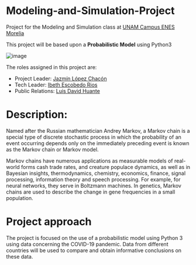 # Modeling-and-Simulation-Project
Project for the Modeling and Simulation class at [UNAM Campus ENES Morelia](https://www.enesmorelia.unam.mx/) 

This project will be based upon a **Probabilistic Model** using Python3

![image](https://user-images.githubusercontent.com/69777087/137336589-b22dc9ff-16cf-493d-8a90-46fb5f7fff42.png)

The roles assigned in this project are:

+ Project Leader: [Jazmín López Chacón](https://github.com/tipicanerd)
+ Tech Leader: [Ibeth Escobedo Rios](https://github.com/IbtIbeth/)
+ Public Relations: [Luis David Huante](https://github.com/LuisDHuante)


# Description: 

Named after the Russian mathematician Andrey Markov, a Markov chain is a special type of discrete stochastic process in which the probability of an event occurring depends only on the immediately preceding event is known as the Markov chain or Markov model. 

Markov chains have numerous applications as measurable models of real-world forms cash trade rates, and creature populace dynamics, as well as in Bayesian insights, thermodynamics, chemistry, economics, finance, signal processing, information theory and speech processing. For example, for neural networks, they serve in Boltzmann machines. In genetics, Markov chains are used to describe the change in gene frequencies in a small population.

# Project approach

The project is focused on the use of a probabilistic model using Python 3 using data concerning the COVID-19 pandemic. Data from different countries will be used to compare and obtain informative conclusions on these data.

